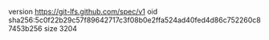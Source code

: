 version https://git-lfs.github.com/spec/v1
oid sha256:5c0f22b29c57f89642717c3f08b0e2ffa524ad40fed4d86c752260c87453b256
size 3204
